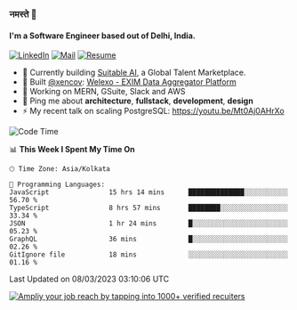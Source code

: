 ### नमस्ते 🙏

#### I'm a Software Engineer based out of Delhi, India.

[![LinkedIn](https://img.shields.io/badge/linkedin-%230077B5.svg)](https://linkedin.com/in/sambhav2612)
[![Mail](https://img.shields.io/badge/gmail-D14836)](mailto:sambhavjain2612@gmail.com)
[![Resume](https://img.shields.io/badge/resume-%23#FFFF00.svg)](https://mega.nz/file/IjA3yaoB#BFfQg1-aKva0piAd_wWs8Hf5dlnYRQ2ZkwtYwNMzBhA)

- 🏢 Currently building [Suitable AI](https://suitable.ai), a Global Talent Marketplace.
- 💅 Built [@xencov](https://github.com/xencov): [Welexo - EXIM Data Aggregator Platform](https://welexo.com)
- 🌱 Working on MERN, GSuite, Slack and AWS
- 💬 Ping me about **architecture**, **fullstack**, **development**, **design**
- ⚡️ My recent talk on scaling PostgreSQL: https://youtu.be/Mt0Aj0AHrXo

<!--START_SECTION:waka-->
![Code Time](http://img.shields.io/badge/Code%20Time-3%2C232%20hrs%2019%20mins-blue)

📊 **This Week I Spent My Time On** 

```text
🕑︎ Time Zone: Asia/Kolkata

💬 Programming Languages: 
JavaScript               15 hrs 14 mins      ██████████████░░░░░░░░░░░   56.70 % 
TypeScript               8 hrs 57 mins       ████████░░░░░░░░░░░░░░░░░   33.34 % 
JSON                     1 hr 24 mins        █░░░░░░░░░░░░░░░░░░░░░░░░   05.23 % 
GraphQL                  36 mins             █░░░░░░░░░░░░░░░░░░░░░░░░   02.26 % 
GitIgnore file           18 mins             ░░░░░░░░░░░░░░░░░░░░░░░░░   01.16 % 
```


 Last Updated on 08/03/2023 03:10:06 UTC
<!--END_SECTION:waka-->

[![Ampliy your job reach by tapping into 1000+ verified recuiters](https://user-images.githubusercontent.com/19583619/212717528-45b497fd-e886-4452-90fe-93829667bd63.png)](https://app.suitable.ai/login)

